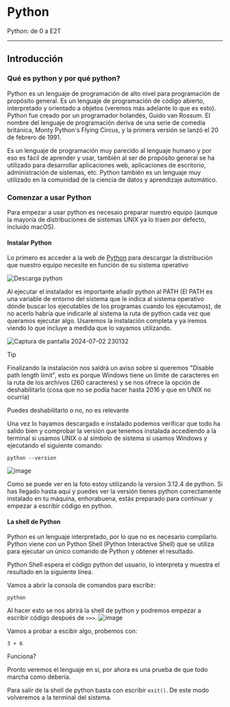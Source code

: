 # Python
Python: de 0 a E2T

---
## Introducción
### Qué es python y por qué python?
Python es un lenguaje de programación de alto nivel para programación de propósito general. Es un lenguaje de programación de código abierto, interpretado y orientado a objetos (veremos más adelante lo que es esto).
Python fue creado por un programador holandés, Guido van Rossum. El nombre del lenguaje de programación deriva de una serie de comedia británica, Monty Python's Flying Circus, y la primera versión se lanzó el 20 de febrero de 1991.

Es un lenguaje de programación muy parecido al lenguaje humano y por eso es fácil de aprender y usar, también al ser de propósito general se ha utilizado para desarrollar aplicaciones web, aplicaciones de escritorio, administración de sistemas, etc. Python también es un lenguaje muy utilizado en la comunidad de la ciencia de datos y aprendizaje automático.
### Comenzar a usar Python
Para empezar a usar python es necesaio preparar nuestro equipo (aunque la mayoría de distribuciones de sistemas UNIX ya lo traen por defecto, incluido macOS).
#### Instalar Python
Lo primero es acceder a la web de [Python](https://www.python.org/) para descargar la distribución que nuestro equipo necesite en función de su sistema operativo

![Descarga python](https://github.com/13sauca13/Python/assets/33026257/f40e77f5-5e42-4675-bd6f-b48821e2dcba)

Al ejecutar el instalador es importante añadir python al PATH (El PATH es una variable de entorno del sistema que le indica al sistema operativo dónde buscar los ejecutables de los programas cuando los ejecutamos), de no acerlo habría que indicarle al sistema la ruta de python cada vez que queramos ejecutar algo. Usaremos la instalación completa y ya iremos viendo lo que incluye a medida que lo vayamos utilizando.

![Captura de pantalla 2024-07-02 230132](https://github.com/13sauca13/Python/assets/33026257/d22fe7c8-b54d-4515-82bc-22a1c9254e90)

>[!TIP]
>Finalizando la instalación nos saldrá un aviso sobre si queremos "Disable path length limit", esto es porque Windows tiene un límite de caracteres en la ruta de los archivos (260 caracteres) y se nos ofrece la opción de deshabilitarlo (cosa que no se podía hacer hasta 2016 y que en UNIX no ocurría)
>
>Puedes deshabilitarlo o no, no es relevante

Una vez lo hayamos descargado e instalado podemos verificar que todo ha salido bien y comprobar la versión que tenemos instalada accediendo a la terminal si usamos UNIX o al símbolo de sistema si usamos Windows y ejecutando el siguiente comando:
```shell
python --version
```
![image](https://github.com/13sauca13/Python/assets/33026257/e1699c89-29a4-4a15-ab8d-35f5b9c6c86e)

Como se puede ver en la foto estoy utilizando la version 3.12.4 de python. Si has llegado hasta aquí y puedes ver la versión tienes python correctamente instalado en tu máquina, enhorabuena, estás preparado para continuar y empezar a escribir código en python.
#### La shell de Python
Python es un lenguaje interpretado, por lo que no es necesario compilarlo. Python viene con un Python Shell (Python Interactive Shell) que se utiliza para ejecutar un único comando de Python y obtener el resultado.

Python Shell espera el código python del usuario, lo interpreta y muestra el resultado en la siguiente línea.

Vamos a abrir la consola de comandos para escribir:
```shell
python
```
Al hacer esto se nos abrirá la shell de python y podremos empezar a escribir código después de ```>>>```.
![image](https://github.com/13sauca13/Python/assets/33026257/a0526241-ad36-4ffc-9382-b1628ab0f157)

Vamos a probar a escibir algo, probemos con:
```shell
3 + 6
```

Funciona?

Pronto veremos el lenguaje en si, por ahora es una prueba de que todo marcha como debería.

Para salir de la shell de python basta con escribir ```exit()```. De este modo volveremos a la terminal del sistema.
